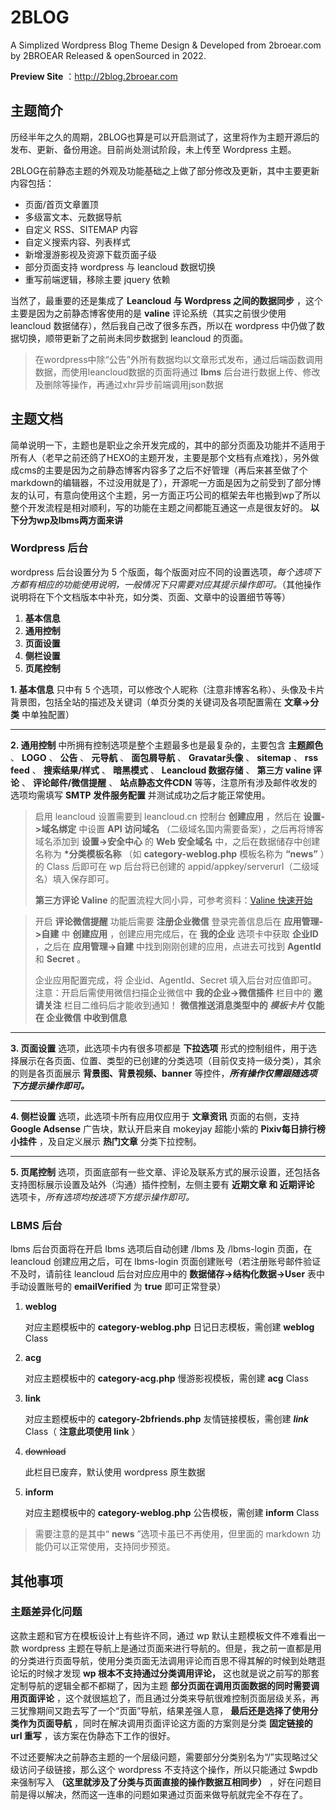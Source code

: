 # 2BLOG
A Simplized Wordpress Blog Theme Design &amp; Developed from 2broear.com by 2BROEAR Released &amp; openSourced in 2022.

__Preview Site__ ：http://2blog.2broear.com

## 主题简介
历经半年之久的周期，2BLOG也算是可以开启测试了，这里将作为主题开源后的发布、更新、备份用途。目前尚处测试阶段，未上传至 Wordpress 主题。

2BLOG在前静态主题的外观及功能基础之上做了部分修改及更新，其中主要更新内容包括：
- 页面/首页文章置顶
- 多级富文本、元数据导航
- 自定义 RSS、SITEMAP 内容
- 自定义搜索内容、列表样式
- 新增漫游影视及资源下载页面子级
- 部分页面支持 wordpress 与 leancloud 数据切换
- 重写前端逻辑，移除主要 jquery 依赖

当然了，最重要的还是集成了 __Leancloud 与 Wordpress 之间的数据同步__ ，这个主要是因为之前静态博客使用的是 __valine__ 评论系统（其实之前很少使用 leancloud 数据储存），然后我自己改了很多东西，所以在 wordpress 中仍做了数据切换，顺带更新了之前尚未同步数据到 leancloud 的页面。

> 在wordpress中除“公告”外所有数据均以文章形式发布，通过后端函数调用数据，而使用leancloud数据的页面将通过 __lbms__ 后台进行数据上传、修改及删除等操作，再通过xhr异步前端调用json数据

## 主题文档
简单说明一下，主题也是职业之余开发完成的，其中的部分页面及功能并不适用于所有人（老早之前还鸽了HEXO的主题开发，主要是那个文档有点难找），另外做成cms的主要是因为之前静态博客内容多了之后不好管理（再后来甚至做了个markdown的编辑器，不过没用就是了），开源呢一方面是因为之前受到了部分博友的认可，有意向使用这个主题，另一方面正巧公司的框架去年也搬到wp了所以整个开发流程是相对顺利，写的功能在主题之间都能互通这一点是很友好的。 __以下分为wp及lbms两方面来讲__

### Wordpress 后台

wordpress 后台设置分为 5 个版面，每个版面对应不同的设置选项，_每个选项下方都有相应的功能使用说明，一般情况下只需要对应其提示操作即可。_（其他操作说明将在下个文档版本中补充，如分类、页面、文章中的设置细节等等）

1.  __基本信息__ 
2.  __通用控制__ 
3.  __页面设置__ 
4.  __侧栏设置__ 
5.  __页尾控制__ 

__1. 基本信息__ 只中有 5 个选项，可以修改个人昵称（注意非博客名称）、头像及卡片背景图，包括全站的描述及关键词（单页分类的关键词及各项配置需在 __文章->分类__ 中单独配置）

---

__2. 通用控制__ 中所拥有控制选项是整个主题最多也是最复杂的，主要包含 __主题颜色__ 、 __LOGO__ 、 __公告__ 、 __元导航__ 、 __面包屑导航__ 、 __Gravatar头像__ 、 __sitemap__ 、 __rss feed__ 、 __搜索结果/样式__ 、 __暗黑模式__ 、 __Leancloud 数据存储__ 、 __第三方 valine 评论__ 、 __评论邮件/微信提醒__ 、 __站点静态文件CDN__ 等等，注意所有涉及邮件收发的选项均需填写 __SMTP 发件服务配置__ 并测试成功之后才能正常使用。

> 启用 leancloud 设置需要到 leancloud.cn 控制台 __创建应用__ ，然后在 __设置->域名绑定__ 中设置 __API 访问域名__ （二级域名国内需要备案），之后再将博客域名添加到 __设置->安全中心__ 的 __Web 安全域名__ 中，之后在数据储存中创建名称为 __*分类模板名称__ （如 __category-weblog.php__ 模板名称为 __“news”__ ）的 Class 后即可在 wp 后台将已创建的 appid/appkey/serverurl（二级域名）填入保存即可。
> 
> __第三方评论 Valine__ 的配置流程大同小异，可参考资料：[Valine 快速开始](https://valine.js.org/quickstart.html)

> 开启 __评论微信提醒__ 功能后需要 __注册企业微信__ 登录完善信息后在 __应用管理->自建__ 中 __创建应用__ ，创建应用完成后，在 __我的企业__ 选项卡中获取 __企业ID__ ，之后在 __应用管理->自建__ 中找到刚刚创建的应用，点进去可找到 __AgentId__ 和 __Secret__ 。
> 
> 企业应用配置完成，将 企业id、AgentId、Secret 填入后台对应值即可。注意：开启后需使用微信扫描企业微信中 __我的企业->微信插件__ 栏目中的 __邀请关注__ 栏目二维码后才能收到通知！ __微信推送消息类型中的  _模板卡片_  仅能在 企业微信 中收到信息__ 
> 

---

__3. 页面设置__ 选项，此选项卡内有很多项都是 __下拉选项__ 形式的控制组件，用于选择展示在各页面、位置、类型的已创建的分类选项（目前仅支持一级分类），其余的则是各页面展示 __背景图、背景视频、banner__ 等控件，___所有操作仅需跟随选项下方提示操作即可。___

---

__4. 侧栏设置__ 选项，此选项卡所有应用仅应用于 __文章资讯__ 页面的右侧，支持 __Google Adsense__ 广告块，默认开启来自 mokeyjay 超能小紫的 __Pixiv每日排行榜小挂件__ ，及自定义展示 __热门文章__ 分类下拉控制。

---

__5. 页尾控制__ 选项，页面底部有一些文章、评论及联系方式的展示设置，还包括各支持图标展示设置及站外（沟通）插件控制，左侧主要有 __近期文章 和 近期评论__ 选项卡，_所有选项均按选项下方提示操作即可。_ 

### LBMS 后台

lbms 后台页面将在开启 lbms 选项后自动创建 /lbms 及 /lbms-login 页面，在 leancloud 创建应用之后，可在 lbms-login 页面创建账号（若注册账号邮件验证不及时，请前往 leancloud 后台对应应用中的 __数据储存->结构化数据->User__ 表中手动设置账号的 __emailVerified__ 为 __true__ 即可正常登录）

1.  __weblog__ 

    对应主题模板中的 __category-weblog.php__ 日记日志模板，需创建 __weblog__ Class

2.  __acg__ 

    对应主题模板中的 __category-acg.php__ 慢游影视模板，需创建 __acg__ Class

3.  __link__ 

    对应主题模板中的 __category-2bfriends.php__ 友情链接模板，需创建 ___link___ Class（ __注意此项使用 link__ ）

4.  ~~download~~

    此栏目已废弃，默认使用 wordpress 原生数据

5.  __inform__ 

    对应主题模板中的 __category-weblog.php__ 公告模板，需创建 __inform__ Class


> 需要注意的是其中“ __news__ ”选项卡虽已不再使用，但里面的 markdown 功能仍可以正常使用，支持同步预览。

## 其他事项
### 主题差异化问题
这款主题和官方在模板设计上有些许不同，通过 wp 默认主题模板文件不难看出一款 wordpress 主题在导航上是通过页面来进行导航的。但是，我之前一直都是用的分类进行页面导航，使用分类页面无法调用评论而百思不得其解的时候到处瞎逛论坛的时候才发现 __wp 根本不支持通过分类调用评论，__ 这也就是说之前写的那套定制导航的逻辑全都不都糊了，因为主题 __部分页面在调用页面数据的同时需要调用页面评论__ ，这个就很尴尬了，而且通过分类来导航很难控制页面层级关系，再三犹豫期间又跑去写了一个“页面”导航，结果差强人意， __最后还是选择了使用分类作为页面导航__ ，同时在解决调用页面评论这方面的方案则是分类 __固定链接的 url 重写__ ，该方案在伪静态下工作的很好。

不过还要解决之前静态主题的一个层级问题，需要部分分类别名为“/”实现略过父级访问子级链接，那么这个 wordpress 不支持这个操作，所以只能通过 $wpdb 来强制写入 __（这里就涉及了分类与页面直接的操作数据互相同步）__ ，好在问题目前是得以解决，然而这一连串的问题如果通过页面来做导航就完全不存在了。

